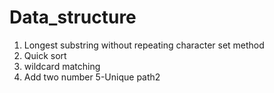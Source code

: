 # Data_structure
1. Longest substring without repeating character set method
2. Quick sort
3. wildcard matching
4. Add two number
5-Unique path2
